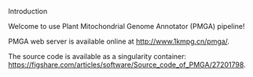 Introduction

Welcome to use Plant Mitochondrial Genome Annotator (PMGA) pipeline! 

PMGA web server is available online at http://www.1kmpg.cn/pmga/. 

The source code is available as a singularity container: https://figshare.com/articles/software/Source_code_of_PMGA/27201798.
